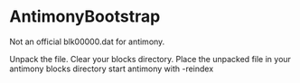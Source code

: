 # AntimonyBootstrap
Not an official blk00000.dat for antimony.

Unpack the file.
Clear your blocks directory.
Place the unpacked file in your antimony blocks directory
start antimony with -reindex
